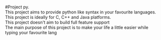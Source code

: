 #Project py.  
This project aims to provide python like syntax in your favourite languages.  
This project is ideally for C, C++ and Java platforms.  
This project doesn't aim to build full feature support  
The main purpose of this project is to make your life a little easier while typing your favourite lang  

